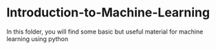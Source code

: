 # Introduction-to-Machine-Learning
In this folder, you will find some basic but useful material for machine learning using python 
